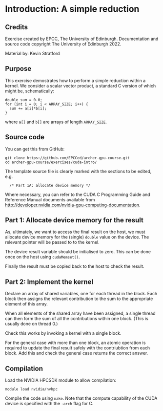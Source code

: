 # Introduction: A simple reduction

## Credits

Exercise created by EPCC, The University of Edinburgh. Documentation and
source code copyright The University of Edinburgh 2022.

Material by: Kevin Stratford

## Purpose

This exercise demostrates how to perform a simple reduction within a
kernel. We consider a scalar vector product, a standard C version
of which might be, schematically:
```
double sum = 0.0;
for (int i = 0; i < ARRAY_SIZE; i++) {
  sum += a[i]*b[i];
}
```
where `a[]` and `b[]` are arrays of length `ARRAY_SIZE`.

## Source code

You can get this from GitHub:

```
git clone https://github.com/EPCCed/archer-gpu-course.git
cd archer-gpu-course/exercises/cuda-intro/
```

The template source file is clearly marked with the sections to be
edited, e.g.

      /* Part 1A: allocate device memory */
      

Where necessary, you can refer to the CUDA C Programming Guide and
Reference Manual documents available from
<http://developer.nvidia.com/nvidia-gpu-computing-documentation>.


## Part 1: Allocate device memory for the result

As, ultimately, we want to access the final result on the host, we
must allocate device memory for the (single) `double` value on the
device. The relevant pointer will be passed to to the kernel.

The device result variable should be initialised to zero. This can
be done once on the host using `cudaMemset()`.

Finally the result must be copied back to the host to check the
result.

## Part 2: Implement the kernel

Declare an array of shared variables, one for each thread in the block.
Each block then assigns the relevant contribution to the sum to the
appropriate element of this array.

When all elements of the shared array have been assigned, a single thread
can then form the sum of all the contributions within one block. (This is
usually done on thread 0.)

Check this works by invoking a kernel with a single block.

For the general case with more than one block, an atomic operation is
required to update the final result safely with the contriubtion from
each block. Add this and check the general case returns the correct
answer.


## Compilation

Load the NVIDIA HPCSDK module to allow compilation:

```shell
module load nvidia/nvhpc
```

Compile the code using `make`. Note that the compute capability of the
CUDA device is specified with the `-arch` flag for C.


